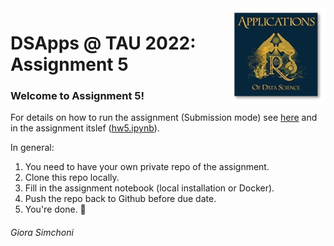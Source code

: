 <img src="images/DSApps_logo_small.jpg" align="right" />

# DSApps @ TAU 2022: Assignment 5

### Welcome to Assignment 5!

For details on how to run the assignment (Submission mode) see [here](https://github.com/DSApps-2022/Class_Slides/blob/main/Apps_of_DS_HW.pdf) and in the assignment itslef ([hw5.ipynb](hw5.ipynb)).

In general:

1. You need to have your own private repo of the assignment.
2. Clone this repo locally.
3. Fill in the assignment notebook (local installation or Docker).
4. Push the repo back to Github before due date.
5. You're done. :nail_care:

###### Giora Simchoni